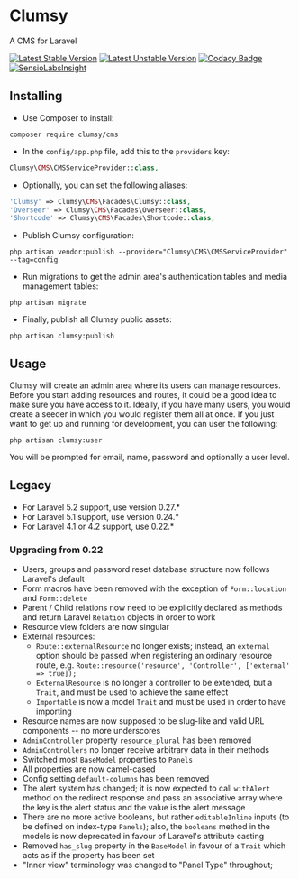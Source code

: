 # Clumsy
A CMS for Laravel

[![Latest Stable Version](https://poser.pugx.org/clumsy/cms/version)](https://packagist.org/packages/clumsy/cms) [![Latest Unstable Version](https://poser.pugx.org/clumsy/cms/v/unstable)](//packagist.org/packages/clumsy/cms) [![Codacy Badge](https://api.codacy.com/project/badge/Grade/49d89e49d2884fa7ba3199c978ea2b65)](https://www.codacy.com/app/tbuteler/clumsy?utm_source=github.com&amp;utm_medium=referral&amp;utm_content=tbuteler/clumsy&amp;utm_campaign=Badge_Grade) [![SensioLabsInsight](https://insight.sensiolabs.com/projects/2a3c7b2f-5980-4ecc-b65b-b57cc747c7ba/mini.png)](https://insight.sensiolabs.com/projects/2a3c7b2f-5980-4ecc-b65b-b57cc747c7ba)

## Installing

- Use Composer to install:
```
composer require clumsy/cms
```

- In the `config/app.php` file, add this to the `providers` key:
```php
Clumsy\CMS\CMSServiceProvider::class,
```

- Optionally, you can set the following aliases:
```php
'Clumsy' => Clumsy\CMS\Facades\Clumsy::class,
'Overseer' => Clumsy\CMS\Facades\Overseer::class,
'Shortcode' => Clumsy\CMS\Facades\Shortcode::class,
```

- Publish Clumsy configuration:
```
php artisan vendor:publish --provider="Clumsy\CMS\CMSServiceProvider" --tag=config
```

- Run migrations to get the admin area's authentication tables and media management tables:
```
php artisan migrate
```

- Finally, publish all Clumsy public assets:
```
php artisan clumsy:publish
```

## Usage

Clumsy will create an admin area where its users can manage resources. Before you start adding resources and routes, it could be a good idea to make sure you have access to it. Ideally, if you have many users, you would create a seeder in which you would register them all at once. If you just want to get up and running for development, you can user the following:

```
php artisan clumsy:user
```

You will be prompted for email, name, password and optionally a user level.

## Legacy

- For Laravel 5.2 support, use version 0.27.*
- For Laravel 5.1 support, use version 0.24.*
- For Laravel 4.1 or 4.2 support, use 0.22.*

### Upgrading from 0.22

- Users, groups and password reset database structure now follows Laravel's default
- Form macros have been removed with the exception of `Form::location` and `Form::delete`
- Parent / Child relations now need to be explicitly declared as methods and return Laravel `Relation` objects in order to work
- Resource view folders are now singular
- External resources:
    - `Route::externalResource` no longer exists; instead, an `external` option should be passed when registering an ordinary resource route, e.g. `Route::resource('resource', 'Controller', ['external' => true]);`
    - `ExternalResource` is no longer a controller to be extended, but a `Trait`, and must be used to achieve the same effect
    - `Importable` is now a model `Trait` and must be used in order to have importing
- Resource names are now supposed to be slug-like and valid URL components -- no more underscores
- `AdminController` property `resource_plural` has been removed
- `AdminControllers` no longer receive arbitrary data in their methods
- Switched most `BaseModel` properties to `Panels`
- All properties are now camel-cased
- Config setting `default-columns` has been removed
- The alert system has changed; it is now expected to call `withAlert` method on the redirect response and pass an associative array where the key is the alert status and the value is the alert message
- There are no more active booleans, but rather `editableInline` inputs (to be defined on index-type `Panels`); also, the `booleans` method in the models is now deprecated in favour of Laravel's attribute casting
- Removed `has_slug` property in the `BaseModel` in favour of a `Trait` which acts as if the property has been set
- "Inner view" terminology was changed to "Panel Type" throughout;
